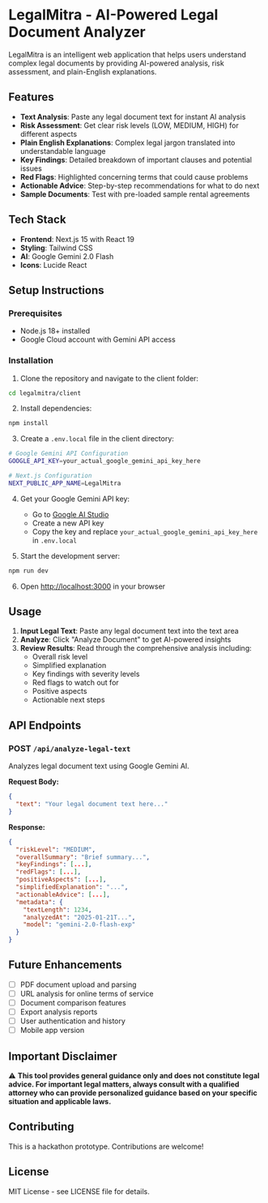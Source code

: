 # LegalMitra - AI-Powered Legal Document Analyzer

LegalMitra is an intelligent web application that helps users understand complex legal documents by providing AI-powered analysis, risk assessment, and plain-English explanations.

## Features

- **Text Analysis**: Paste any legal document text for instant AI analysis
- **Risk Assessment**: Get clear risk levels (LOW, MEDIUM, HIGH) for different aspects
- **Plain English Explanations**: Complex legal jargon translated into understandable language
- **Key Findings**: Detailed breakdown of important clauses and potential issues
- **Red Flags**: Highlighted concerning terms that could cause problems
- **Actionable Advice**: Step-by-step recommendations for what to do next
- **Sample Documents**: Test with pre-loaded sample rental agreements

## Tech Stack

- **Frontend**: Next.js 15 with React 19
- **Styling**: Tailwind CSS
- **AI**: Google Gemini 2.0 Flash
- **Icons**: Lucide React

## Setup Instructions

### Prerequisites

- Node.js 18+ installed
- Google Cloud account with Gemini API access

### Installation

1. Clone the repository and navigate to the client folder:
```bash
cd legalmitra/client
```

2. Install dependencies:
```bash
npm install
```

3. Create a `.env.local` file in the client directory:
```bash
# Google Gemini API Configuration
GOOGLE_API_KEY=your_actual_google_gemini_api_key_here

# Next.js Configuration  
NEXT_PUBLIC_APP_NAME=LegalMitra
```

4. Get your Google Gemini API key:
   - Go to [Google AI Studio](https://makersuite.google.com/app/apikey)
   - Create a new API key
   - Copy the key and replace `your_actual_google_gemini_api_key_here` in `.env.local`

5. Start the development server:
```bash
npm run dev
```

6. Open [http://localhost:3000](http://localhost:3000) in your browser

## Usage

1. **Input Legal Text**: Paste any legal document text into the text area
2. **Analyze**: Click "Analyze Document" to get AI-powered insights
3. **Review Results**: Read through the comprehensive analysis including:
   - Overall risk level
   - Simplified explanation
   - Key findings with severity levels
   - Red flags to watch out for
   - Positive aspects
   - Actionable next steps

## API Endpoints

### POST `/api/analyze-legal-text`

Analyzes legal document text using Google Gemini AI.

**Request Body:**
```json
{
  "text": "Your legal document text here..."
}
```

**Response:**
```json
{
  "riskLevel": "MEDIUM",
  "overallSummary": "Brief summary...",
  "keyFindings": [...],
  "redFlags": [...],
  "positiveAspects": [...],
  "simplifiedExplanation": "...",
  "actionableAdvice": [...],
  "metadata": {
    "textLength": 1234,
    "analyzedAt": "2025-01-21T...",
    "model": "gemini-2.0-flash-exp"
  }
}
```

## Future Enhancements

- [ ] PDF document upload and parsing
- [ ] URL analysis for online terms of service
- [ ] Document comparison features
- [ ] Export analysis reports
- [ ] User authentication and history
- [ ] Mobile app version

## Important Disclaimer

⚠️ **This tool provides general guidance only and does not constitute legal advice. For important legal matters, always consult with a qualified attorney who can provide personalized guidance based on your specific situation and applicable laws.**

## Contributing

This is a hackathon prototype. Contributions are welcome!

## License

MIT License - see LICENSE file for details.
